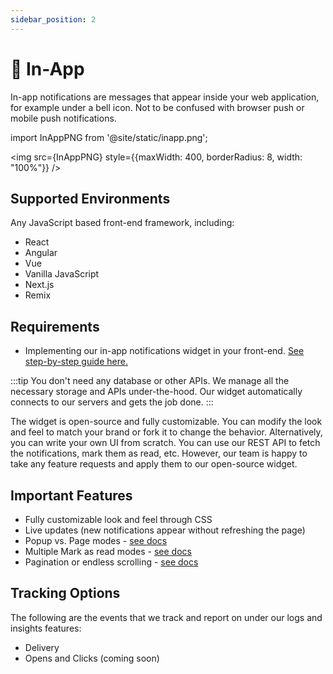 ```yaml
---
sidebar_position: 2
---
```


# 🔔 In-App

In-app notifications are messages that appear inside your web application, for example under a bell icon. Not to be confused with browser push or mobile push notifications.

import InAppPNG from '@site/static/inapp.png';

<img src={InAppPNG} style={{maxWidth: 400, borderRadius: 8, width: "100%"}} />

## Supported Environments

Any JavaScript based front-end framework, including:

- React
- Angular
- Vue
- Vanilla JavaScript
- Next.js
- Remix

## Requirements

- Implementing our in-app notifications widget in your front-end. [See step-by-step guide here.](../quick-start/display-inapp-notifications)

:::tip
You don't need any database or other APIs. We manage all the necessary storage and APIs under-the-hood. Our widget automatically connects to our servers and gets the job done.
:::

The widget is open-source and fully customizable. You can modify the look and feel to match your brand or fork it to change the behavior. Alternatively, you can write your own UI from scratch. You can use our REST API to fetch the notifications, mark them as read, etc. However, our team is happy to take any feature requests and apply them to our open-source widget.

## Important Features

- Fully customizable look and feel through CSS
- Live updates (new notifications appear without refreshing the page)
- Popup vs. Page modes - [see docs](../reference/js-client#showinapp)
- Multiple Mark as read modes - [see docs](../reference/js-client#showinapp)
- Pagination or endless scrolling - [see docs](../reference/js-client#showinapp)

## Tracking Options

The following are the events that we track and report on under our logs and insights features:

- Delivery
- Opens and Clicks (coming soon)
